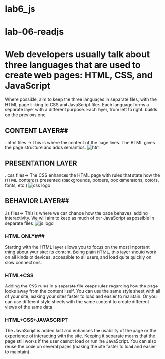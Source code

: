 # lab6_js
# lab-06-readjs
# Web developers usually talk about three languages that are used to create web pages: HTML, CSS, and JavaScript
Where possible, aim to keep the three languages in separate files, with the HTML page linking to CSS and JavaScript files.
Each language forms a separate layer with a different purpose. Each layer, from left to right. builds on the previous one
## CONTENT LAYER##
. html files ->
This is where the content of the page lives. The HTML gives the page structure and adds semantics. 
![html](https://encrypted-tbn0.gstatic.com/images?q=tbn%3AANd9GcQEc9A_S6BPxCDRp5WjMFEfXrpCu1ya2OO-Lw&usqp=CAU)


## PRESENTATION LAYER ##
. css files->
The CSS enhances the HTML page with rules that state how the HTML content is presented (backgrounds, borders, box dimensions, colors, fonts, etc.)
![css logo](https://encrypted-tbn0.gstatic.com/images?q=tbn%3AANd9GcTpXaDo9xQfNOh-0nAtgdMzekEMdTbESQoFhQ&usqp=CAU)

## BEHAVIOR LAYER##
.js files->
This is where we can change how the page behaves, adding interactivity. We will aim to keep as much of our JavaScript as possible in separate files. 
![js logo](https://encrypted-tbn0.gstatic.com/images?q=tbn%3AANd9GcQ1v2eqAIG-m60VWzx2cLJlfFGJRvQR4HPLbg&usqp=CAU)

### HTML ONLY###
Starting with the HTML layer allows you to focus on the most important thing about your site: its content. Being plain HTML, this layer should work on all kinds of devices,  accessible to all users, and load quite quickly on slow connections.

### HTML+CSS ###
Adding the CSS rules in a separate file keeps rules regarding how the page looks away from the content itself. You can use the same style sheet with all of your site, making your sites faster to load and easier to maintain. Or you can use different style sheets with the same content to create different views of the same data. 
### HTML+CSS+JAVASCRIPT ###
The JavaScript is added last and enhances the usability of the page or the experience of interacting with the site. Keeping it separate means
that the page still works if the user cannot load or run the JavaScript. You can also reuse the code on several pages (making the site faster to load
and easier to maintain). 
